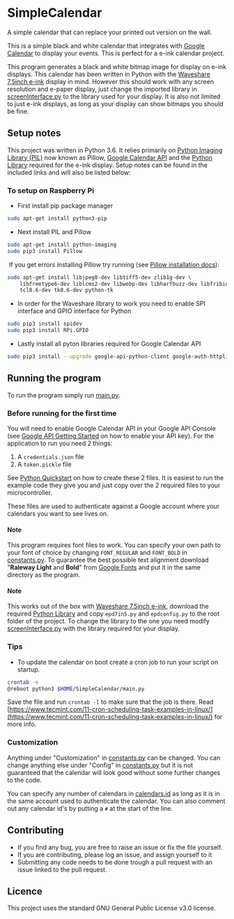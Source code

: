 # SimpleCalendar

A simple calendar that can replace your printed out version on the wall.

This is a simple black and white calendar that integrates with [Google Calendar](https://developers.google.com/calendar/) to display your events. This is perfect for a e-ink calendar project.

This program generates a black and white bitmap image for display on e-ink displays. This calendar has been written in Python with the [Waveshare 7.5inch e-ink](https://www.waveshare.com/7.5inch-e-paper-hat.htm) display in mind. However this should work with any screen resolution and e-paper display, just change the imported library in [screenInterface.py](screeninterface.py) to the library used for your display. It is also not limited to just e-ink displays, as long as your display can show bitmaps you should be fine.

## Setup notes

This project was written in Python 3.6. It relies primarily on [Python Imaging Library (PIL)](https://pypi.org/project/Pillow/) now known as Pillow, [Google Calendar API](https://developers.google.com/api-client-library/python/apis/calendar/v3) and the [Python Library](https://www.waveshare.com/wiki/7.5inch_e-Paper_HAT) required for the e-ink display. Setup notes can be found in the included links and will also be listed below:

### To setup on Raspberry Pi

* First install pip package manager

```bash
sudo apt-get install python3-pip
```

* Next install PIL and Pillow

```bash
sudo apt-get install python-imaging
sudo pip3 install Pillow
```

&nbsp;If you get errors installing Pillow try running (see [Pillow installation docs](https://pillow.readthedocs.io/en/latest/installation.html#linux-installation)):

```bash
sudo apt-get install libjpeg8-dev libtiff5-dev zlib1g-dev \
    libfreetype6-dev liblcms2-dev libwebp-dev libharfbuzz-dev libfribidi-dev \
    tcl8.6-dev tk8.6-dev python-tk
```

* In order for the Waveshare library to work you need to enable SPI interface and GPIO interface for Python

```bash
sudo pip3 install spidev
sudo pip3 install RPi.GPIO
```

* Lastly install all pyton libraries required for Google Calendar API

```bash
sudo pip3 install --upgrade google-api-python-client google-auth-httplib2 google-auth-oauthlib
```

## Running the program

To run the program simply run [main.py](main.py).

### Before running for the first time

You will need to enable Google Calendar API in your Google API Console (see [Google API Getting Started](https://developers.google.com/api-client-library/python/start/get_started) on how to enable your API key). For the application to run you need 2 things:

1. A `credentials.json` file
2. A `token.pickle` file

See [Python Quickstart](https://developers.google.com/calendar/quickstart/python) on how to create these 2 files. It is easiest to run the example code they give you and just copy over the 2 required files to your microcontroller.

These files are used to authenticate against a Google account where your calendars you want to see lives on.

#### Note

This program requires font files to work. You can specify your own path to your font of choice by changing `FONT_REGULAR` and `FONT_BOLD` in [constants.py](constants.py). To guarantee the best possible text alignment download "**Raleway Light** and **Bold**" from [Google Fonts](https://fonts.google.com/specimen/Raleway) and put it in the same directory as the program.

#### Note

This works out of the box with [Waveshare 7.5inch e-ink](https://www.waveshare.com/7.5inch-e-paper-hat.htm), download the required [Python Library](https://www.waveshare.com/wiki/7.5inch_e-Paper_HAT) and copy `epd7in5.py` and `epdconfig.py` to the root folder of the project. To change the library to the one you need modify [screenInterface.py](screeninterface.py) with the library required for your display.

### Tips

* To update the calendar on boot create a cron job to run your script on startup.

``` bash
crontab -e
@reboot python3 $HOME/SimpleCalendar/main.py
```

Save the file and run `crontab -l` to make sure that the job is there. Read [https://www.tecmint.com/11-cron-scheduling-task-examples-in-linux/](https://www.tecmint.com/11-cron-scheduling-task-examples-in-linux/) for more info.

### Customization

Anything under "Customization" in [constants.py](constants.py) can be changed. You can change anything else under "Config" in [constants.py](constants.py) but it is not guaranteed that the calendar will look good without some further changes to the code.

You can specify any number of calendars in [calendars.id](calendars.id) as long as it is in the same account used to authenticate the calendar. You can also comment out any calendar id's by putting a `#` at the start of the line.

## Contributing

* If you find any bug, you are free to raise an issue or fix the file yourself.
* If you are contributing, please log an issue, and assign yourself to it
* Submitting any code needs to be done trough a pull request with an issue linked to the pull request.

## Licence

This project uses the standard GNU General Public License v3.0 license.
